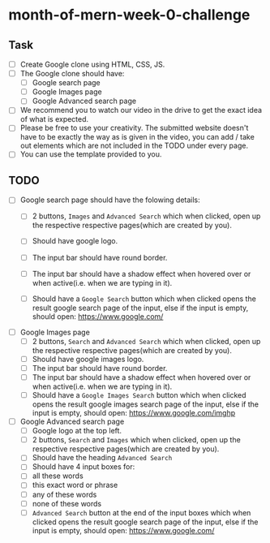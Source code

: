 # month-of-mern-week-0-challenge

## Task
- [ ] Create  Google clone using HTML, CSS, JS.
- [ ] The Google clone should have:
  - [ ] Google search page
  - [ ] Google Images page
  - [ ] Google  Advanced search page
- [ ] We recommend you to watch our video in the drive to get the exact idea of what is expected.
- [ ] Please be free to use your creativity. The submitted website doesn't have to be exactly the way as is given in the video, you can add / take out elements which are not included in the TODO under every page.  
- [ ] You can use the template provided to you.  

## TODO

- [ ] Google search page should have the folowing details:
  - [ ]  2 buttons, ```Images``` and ```Advanced Search``` which when clicked, open up the respective respective pages(which are created by you).
  - [ ]  Should have google logo.
  - [ ]  The input bar should have round border. 
  - [ ]  The input bar should have a shadow effect when hovered over or when active(i.e. when we are typing in it).
  - [ ]  Should have a ```Google Search``` button which when clicked opens the result google search page of the input, else if the input is empty, should open: https://www.google.com/
 

- [ ] Google Images page
  - [ ] 2 buttons, ```Search``` and ```Advanced Search``` which when clicked, open up the respective respective pages(which are created by you).
  - [ ]  Should have google images logo.
  - [ ]  The input bar should have round border. 
  - [ ]  The input bar should have a shadow effect when hovered over or when active(i.e. when we are typing in it).
  - [ ]  Should have a ```Google Images Search``` button which when clicked opens the result google images search page of the input, else if the input is empty, should open: https://www.google.com/imghp

- [ ] Google  Advanced search page
  - [ ] Google logo at the top left.
  - [ ]  2 buttons, ```Search``` and ```Images``` which when clicked, open up the respective respective pages(which are created by you).
  - [ ]  Should have the heading ```Advanced Search```
  - [ ]  Should have 4 input boxes for:
    - [ ] all these words
    - [ ] this exact word or phrase
    - [ ] any of these words
    - [ ] none of these words
  - [ ]  ```Advanced Search``` button at the end of the input boxes which when clicked opens the result google search page of the input, else if the input is empty, should open: https://www.google.com/
